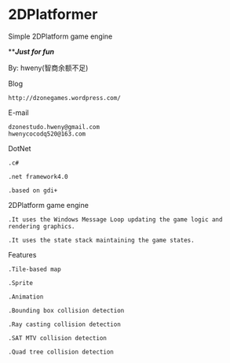 2DPlatformer
============



Simple 2DPlatform game engine

*****************************Just for fun***************************

By: hweny(智商余额不足)

Blog
	
	http://dzonegames.wordpress.com/

E-mail

	dzonestudo.hweny@gmail.com
	hwenycocodq520@163.com


DotNet


	.c#

	.net framework4.0

	.based on gdi+


2DPlatform game engine

	.It uses the Windows Message Loop updating the game logic and rendering graphics.

	.It uses the state stack maintaining the game states.

Features



	.Tile-based map

	.Sprite

	.Animation
	
	.Bounding box collision detection
	
	.Ray casting collision detection
	
	.SAT MTV collision detection
	
	.Quad tree collision detection
